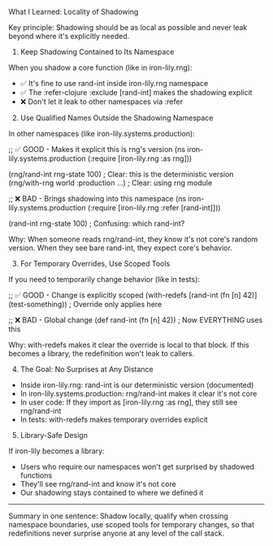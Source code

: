   What I Learned: Locality of Shadowing

  Key principle: Shadowing should be as local as possible and never leak
  beyond where it's explicitly needed.

  1. Keep Shadowing Contained to Its Namespace

  When you shadow a core function (like in iron-lily.rng):
  - :white_check_mark: It's fine to use rand-int inside iron-lily.rng namespace
  - :white_check_mark: The :refer-clojure :exclude [rand-int] makes the shadowing explicit
  - :x: Don't let it leak to other namespaces via :refer

  2. Use Qualified Names Outside the Shadowing Namespace

  In other namespaces (like iron-lily.systems.production):

  ;; :white_check_mark: GOOD - Makes it explicit this is rng's version
  (ns iron-lily.systems.production
    (:require [iron-lily.rng :as rng]))

  (rng/rand-int rng-state 100)  ; Clear: this is the deterministic version
  (rng/with-rng world :production ...) ; Clear: using rng module

  ;; :x: BAD - Brings shadowing into this namespace
  (ns iron-lily.systems.production
    (:require [iron-lily.rng :refer [rand-int]]))

  (rand-int rng-state 100)  ; Confusing: which rand-int?

  Why: When someone reads rng/rand-int, they know it's not core's random
  version. When they see bare rand-int, they expect core's behavior.

  3. For Temporary Overrides, Use Scoped Tools

  If you need to temporarily change behavior (like in tests):

  ;; :white_check_mark: GOOD - Change is explicitly scoped
  (with-redefs [rand-int (fn [n] 42)]
    (test-something))  ; Override only applies here

  ;; :x: BAD - Global change
  (def rand-int (fn [n] 42))  ; Now EVERYTHING uses this

  Why: with-redefs makes it clear the override is local to that block. If
  this becomes a library, the redefinition won't leak to callers.

  4. The Goal: No Surprises at Any Distance

  - Inside iron-lily.rng: rand-int is our deterministic version (documented)
  - In iron-lily.systems.production: rng/rand-int makes it clear it's not
  core
  - In user code: If they import as [iron-lily.rng :as rng], they still see
  rng/rand-int
  - In tests: with-redefs makes temporary overrides explicit

  5. Library-Safe Design

  If iron-lily becomes a library:
  - Users who require our namespaces won't get surprised by shadowed
  functions
  - They'll see rng/rand-int and know it's not core
  - Our shadowing stays contained to where we defined it

  ---
  Summary in one sentence:
  Shadow locally, qualify when crossing namespace boundaries, use scoped
  tools for temporary changes, so that redefinitions never surprise anyone
  at any level of the call stack.
